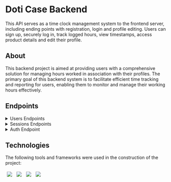 # Doti Case Backend
This API serves as a time clock management system to the frontend server, 
including ending points with registration, login and profile editing. Users can sign up, 
securely log in, track logged hours, view timestamps, access product details and edit their profile.

## About
This backend project is aimed at providing users with a comprehensive solution for managing hours worked in association with their profiles. 
The primary goal of this backend system is to facilitate efficient time tracking and reporting for users, enabling them to monitor and manage their working hours effectively.

## Endpoints
<details>
<summary>Users Endpoints</summary>
<ul>
<li>Create user</li>
<details>
<summary>(POST "/usuarios")</summary>
  
```javascript
// body
{
  "nome": "name example",
  "email": "email.example@gmail.com",
  "senha": "Example123!@#",
  "endereco": "Street example, 123",
  "descricao": "Example Description",
}
  ```
</details>
<br/>
<li>Get all users</li>
<details>
<summary>(GET "/usuarios")</summary>
  
```javascript
// response
[
  {
    "id": "507f1f77bcf86cd799439011"
    "nome": "name example",
    "email": "email.example@gmail.com",
    "senha": "Example123!@#",
    "endereco": "Street example, 123",
    "descricao": "Example Description",
  },
  {
    "id": "507f1f77bcf86cd799439301"
    "nome": "name example 2",
    "email": "email.example2@gmail.com",
    "senha": "Example1234!@#$",
    "endereco": "Street example, 1234",
    "descricao": "Example Description 2",
  }
]
  ```
</details>
<br/>

<li>Update user</li>
<details>
<summary>(PUT "/usuarios/:id")</summary>
  
```javascript
// body
{
  "nome": "name example",
  "email": "email.example@gmail.com",
  "senha": "Example1234!@#$",
  "endereco": "Street example, 123",
  "descricao": "Example Description",
}
  ```
</details>
</ul>
</details>

<details>
<summary>Sessions Endpoints</summary>
<ul>
<li>Create session</li>
<details>
<summary>(POST "/sessoes")</summary>
  
```javascript
// body
{
  "id_usuario": "507f1f77bcf86cd799439301"
}
  ```
</details>
<br/>

<li>Get all sessions</li>
<details>
<summary>(GET "/sessoes")</summary>
  
```javascript
// response
[
  {
    "id_usuario": "507f1f77bcf86cd799439301"
  },
  {
  "id_usuario": "507f1f77bcf86cd799439011"
  }
]
  ```
</details>
<br/>

<li>Delete session</li>
<details>
<summary>(DELETE "/sessoes/:id_usuario")</summary>
  
```javascript
// response
  STATUS: 200,
  {
    message: "Usuário deletado com sucesso!"
  }
  ```
</details>
</ul>
</details>

<details>
<summary>Auth Endpoint</summary>
<ul>
  <li>Login/Sign-in</li>
<details>
<summary>(POST "/login")</summary>
  
```javascript
// body
{
  "email": "email.example@gmail.com",
  "senha": "Example1234!@#$",
}
  ```
</details>
</ul>
</details>

## Technologies
The following tools and frameworks were used in the construction of the project:
<p>
  <img style='margin: 5px;' src='https://img.shields.io/badge/JavaScript-323330?style=for-the-badge&logo=javascript&logoColor=F7DF1E'/>
  <img style='margin: 5px;' src='https://img.shields.io/badge/Node%20js-339933?style=for-the-badge&logo=nodedotjs&logoColor=white'/>
  <img style='margin: 5px;' src='https://img.shields.io/badge/MongoDB-4EA94B?style=for-the-badge&logo=mongodb&logoColor=white'/>
  <img style='margin: 5px;' src='https://img.shields.io/badge/JWT-000000?style=for-the-badge&logo=JSON%20web%20tokens&logoColor=white'/>
</p>
